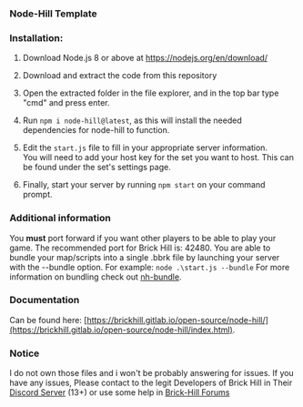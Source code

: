 ### Node-Hill Template

### Installation:

1. Download Node.js 8 or above at https://nodejs.org/en/download/

2. Download and extract the code from this repository

3. Open the extracted folder in the file explorer, and in the top bar type "cmd" and press enter.

4. Run `npm i node-hill@latest`, as this will install the needed dependencies for node-hill to function.

5. Edit the `start.js` file to fill in your appropriate server information. \
You will need to add your host key for the set you want to host. This can be found under the set's settings page.

6. Finally, start your server by running `npm start` on your command prompt.

### Additional information
You __must__ port forward if you want other players to be able to play your game. The recommended port for Brick Hill is: 42480.
You are able to bundle your map/scripts into a single .bbrk file by launching your server with the --bundle option. 
For example: `node .\start.js --bundle`
For more information on bundling check out [nh-bundle](https://www.npmjs.com/package/nh-bundle). 

### Documentation
Can be found here: [https://brickhill.gitlab.io/open-source/node-hill/](https://brickhill.gitlab.io/open-source/node-hill/index.html).

### Notice
I do not own those files and i won't be probably answering for issues. If you have any issues, Please contact to the legit Developers of Brick Hill in Their [Discord Server](https://discord.gg/brick-hill) (13+) or use some help in [Brick-Hill Forums](https://www.brick-hill.com/forum/)
